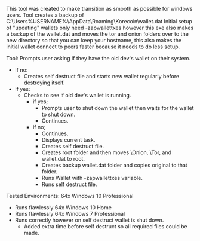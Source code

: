 This tool was created to make transition as smooth as possible for windows users.
Tool creates a backup of C:\Users\%USERNAME%\AppData\Roaming\Korecoin\wallet.dat
Initial setup of "updating" wallets only need -zapwallettxes however this exe 
also makes a backup of the wallet.dat and moves the tor and onion folders over 
to the new directory so that you can keep your hostname, this also makes the 
initial wallet connect to peers faster because it needs to do less setup.

Tool:
Prompts user asking if they have the old dev's wallet on their system.
 - If no: 
    + Creates self destruct file and starts new wallet regularly before 
        destroying itself.
 - If yes:
    + Checks to see if old dev's wallet is running.
      - if yes;
          + Prompts user to shut down the wallet then waits for the wallet to shut down.
          + Continues.
      - if no;
        + Continues.
        + Displays current task.
        + Creates self destruct file.
        + Creates root folder and then moves \Onion\, \Tor\, and wallet.dat to root.
        + Creates backup wallet.dat folder and copies original to that folder.
        + Runs Wallet with -zapwallettxes variable.
        + Runs self destruct file.
      
      
      
Tested Environments:
64x Windows 10 Professional
  - Runs flawlessly
64x Windows 10 Home
  - Runs flawlessly
64x Windows 7 Professional
  - Runs correctly however on self destruct wallet is shut down.
      + Added extra time before self destruct so all required files could be made.
